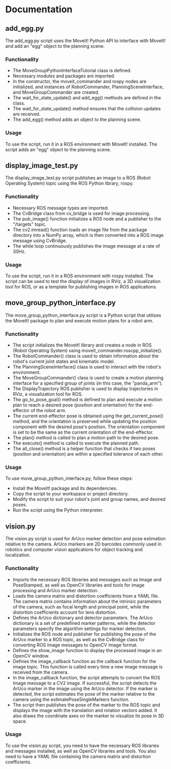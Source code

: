 # Documentation
## add_egg.py
The add_egg.py script uses the MoveIt! Python API to interface with MoveIt! and add an "egg" object to the planning scene.
### Functionality
-	The MoveGroupPythonInterfaceTutorial class is defined.
-	Necessary modules and packages are imported.
-	In the constructor, the moveit_commander and rospy nodes are initialized, and instances of RobotCommander, PlanningSceneInterface, and MoveGroupCommander are created.
-	The wait_for_state_update() and add_egg() methods are defined in the class.
-	The wait_for_state_update() method ensures that the collision updates are received.
-	The add_egg() method adds an object to the planning scene.
### Usage
To use the script, run it in a ROS environment with MoveIt! installed. The script adds an "egg" object to the planning scene.
## display_image_test.py
The display_image_test.py script publishes an image to a ROS (Robot Operating System) topic using the ROS Python library, rospy.
### Functionality
-	Necessary ROS message types are imported.
-	The CvBridge class from cv_bridge is used for image processing.
-	The pub_image() function initializes a ROS node and a publisher to the "/targets" topic.
-	The cv2.imread() function loads an image file from the package directory into a NumPy array, which is then converted into a ROS image message using CvBridge.
-	The while loop continuously publishes the image message at a rate of 30Hz.
### Usage
To use the script, run it in a ROS environment with rospy installed. The script can be used to test the display of images in RViz, a 3D visualization tool for ROS, or as a template for publishing images in ROS applications.
## move_group_python_interface.py
The move_group_python_interface.py script is a Python script that utilizes the MoveIt! package to plan and execute motion plans for a robot arm.
### Functionality
-	The script initializes the MoveIt! library and creates a node in ROS (Robot Operating System) using moveit_commander.roscpp_initialize().
-	The RobotCommander() class is used to obtain information about the robot's current joint states and kinematic model.
-	The PlanningSceneInterface() class is used to interact with the robot's environment.
-	The MoveGroupCommander() class is used to create a motion planning interface for a specified group of joints (in this case, the "panda_arm").
-	The DisplayTrajectory ROS publisher is used to display trajectories in RViz, a visualization tool for ROS.
-	The go_to_pose_goal() method is defined to plan and execute a motion plan to reach a desired pose (position and orientation) for the end-effector of the robot arm.
-	The current end-effector pose is obtained using the get_current_pose() method, and the orientation is preserved while updating the position component with the desired pose's position. The orientation component is set to be the same as the current orientation of the end-effector.
-	The plan() method is called to plan a motion path to the desired pose.
-	The execute() method is called to execute the planned path.
-	The all_close() method is a helper function that checks if two poses (position and orientation) are within a specified tolerance of each other.
### Usage
To use move_group_python_interface.py, follow these steps:

- Install the MoveIt! package and its dependencies.
- Copy the script to your workspace or project directory.
- Modify the script to suit your robot's joint and group names, and desired poses.
- Run the script using the Python interpreter.
## vision.py
The vision.py script is used for ArUco marker detection and pose estimation relative to the camera. ArUco markers are 2D barcodes commonly used in robotics and computer vision applications for object tracking and localization.
### Functionality
-	Imports the necessary ROS libraries and messages such as Image and PoseStamped, as well as OpenCV libraries and tools for image processing and ArUco marker detection.
-	Loads the camera matrix and distortion coefficients from a YAML file. The camera matrix contains information about the intrinsic parameters of the camera, such as focal length and principal point, while the distortion coefficients account for lens distortion.
-	Defines the ArUco dictionary and detector parameters. The ArUco dictionary is a set of predefined marker patterns, while the detector parameters specify the algorithm settings for marker detection.
-	Initializes the ROS node and publisher for publishing the pose of the ArUco marker to a ROS topic, as well as the CvBridge class for converting ROS Image messages to OpenCV Image format.
-	Defines the show_image function to display the processed image in an OpenCV window.
-	Defines the image_callback function as the callback function for the image topic. This function is called every time a new image message is received from the camera.
- In the image_callback function, the script attempts to convert the ROS Image message to a CV2 image. If successful, the script detects the ArUco marker in the image using the ArUco detector. If the marker is detected, the script estimates the pose of the marker relative to the camera using the estimatePoseSingleMarkers function.
- The script then publishes the pose of the marker to the ROS topic and displays the image with the translation and rotation vectors added. It also draws the coordinate axes on the marker to visualize its pose in 3D space.

### Usage 
To use the vision.py script, you need to have the necessary ROS libraries and messages installed, as well as OpenCV libraries and tools. You also need to have a YAML file containing the camera matrix and distortion coefficients.
